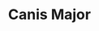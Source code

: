 ---
title: "Canis Major"
hashtag: canis-major
borders:
  - Columba
  - Lepus
  - Monoceros
  - Puppis
related:
  - Canis Minor
tags:
  - Constellation
---